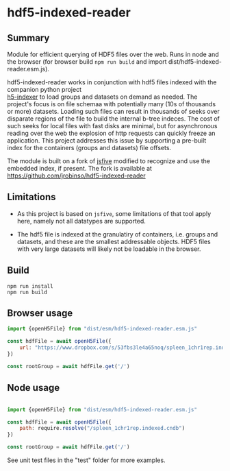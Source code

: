 # hdf5-indexed-reader

## Summary

Module for efficient querying of HDF5 files over the web.   Runs in node and the browser (for browser build ```npm run build``` 
and import dist/hdf5-indexed-reader.esm.js).

hdf5-indexed-reader works in conjunction with hdf5 files indexed with the companion python project  
[h5-indexer](https://github.com/jrobinso/h5-indexer) to load groups and datasets on demand as needed. The project's focus 
is on file schemaa with potentially many (10s of thousands or more) datasets.  Loading such files can result in 
thousands of seeks over disparate regions of the file to build the internal b-tree indeces. The cost of such seeks for local 
files with fast disks are minimal, but for asynchronous  reading over the web the explosion of http requests can 
quickly freeze an application.  This project addresses this  issue by supporting a pre-built index for the containers 
(groups and datasets) file offsets.  

The module is built on a fork of [jsfive](https://github.com/usnistgov/jsfive) modified to recognize and use the 
embedded index, if present.  The fork is available at https://github.com/jrobinso/hdf5-indexed-reader

## Limitations

* As this project is based on `jsfive`,  some limitations of that tool apply here, namely not all datatypes are supported.

* The hdf5 file is indexed at the granulatiry of containers, i.e. groups and datasets, and these are the smallest addressable
objects.  HDF5 files with very large datasets will likely not be loadable in the browser.

  
## Build

```
npm run install
npm run build
```

## Browser usage

```js
import {openH5File} from "dist/esm/hdf5-indexed-reader.esm.js"

const hdfFile = await openH5File({
    url: "https://www.dropbox.com/s/53fbs3le4a65noq/spleen_1chr1rep.indexed.cndb?dl=0",
})

const rootGroup = await hdfFile.get('/')

```


## Node usage

```js

import {openH5File} from "dist/esm/hdf5-indexed-reader.esm.js"

const hdfFile = await openH5File({
    path: require.resolve("/spleen_1chr1rep.indexed.cndb")
})

const rootGroup = await hdfFile.get('/')

```

See unit test files in the "test" folder for more examples.



